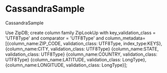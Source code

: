 CassandraSample
===============

CassandraSample

Use ZipDB;
create column family ZipLookUp with key_validation_class = 'UTF8Type' and comparator = 'UTF8Type' and column_metadata=[{column_name:ZIP_CODE, validation_class: UTF8Type, index_type:KEYS},
{column_name:CITY, validation_class: UTF8Type}
{column_name:STATE, validation_class: UTF8Type}
{column_name:COUNTRY, validation_class: UTF8Type}
{column_name:LATITUDE, validation_class: LongType}, 
{column_name:LONGITUDE, validation_class: LongType}];
